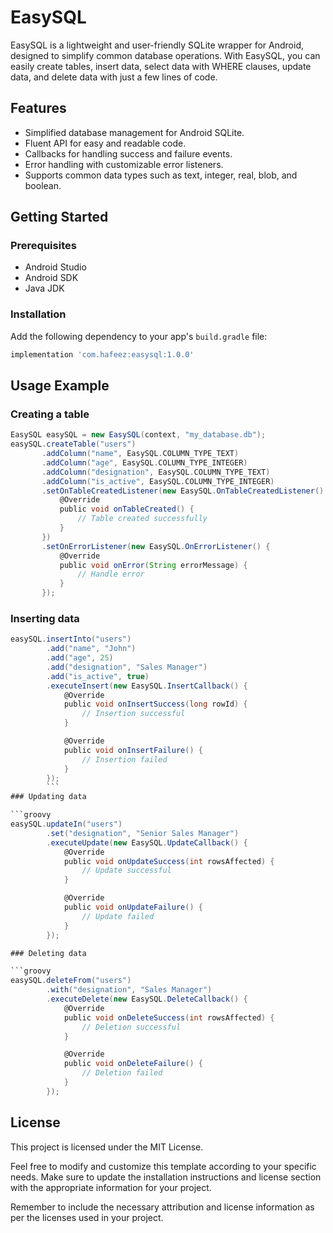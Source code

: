 # EasySQL

EasySQL is a lightweight and user-friendly SQLite wrapper for Android, designed to simplify common database operations. With EasySQL, you can easily create tables, insert data, select data with WHERE clauses, update data, and delete data with just a few lines of code.

## Features

- Simplified database management for Android SQLite.
- Fluent API for easy and readable code.
- Callbacks for handling success and failure events.
- Error handling with customizable error listeners.
- Supports common data types such as text, integer, real, blob, and boolean.

## Getting Started

### Prerequisites

- Android Studio
- Android SDK
- Java JDK

### Installation

Add the following dependency to your app's `build.gradle` file:

```groovy
implementation 'com.hafeez:easysql:1.0.0'
```
## Usage Example
### Creating a table
 ```groovy
EasySQL easySQL = new EasySQL(context, "my_database.db");
easySQL.createTable("users")
        .addColumn("name", EasySQL.COLUMN_TYPE_TEXT)
        .addColumn("age", EasySQL.COLUMN_TYPE_INTEGER)
        .addColumn("designation", EasySQL.COLUMN_TYPE_TEXT)
        .addColumn("is_active", EasySQL.COLUMN_TYPE_INTEGER)
        .setOnTableCreatedListener(new EasySQL.OnTableCreatedListener() {
            @Override
            public void onTableCreated() {
                // Table created successfully
            }
        })
        .setOnErrorListener(new EasySQL.OnErrorListener() {
            @Override
            public void onError(String errorMessage) {
                // Handle error
            }
        });
```

### Inserting data

```groovy
easySQL.insertInto("users")
        .add("name", "John")
        .add("age", 25)
        .add("designation", "Sales Manager")
        .add("is_active", true)
        .executeInsert(new EasySQL.InsertCallback() {
            @Override
            public void onInsertSuccess(long rowId) {
                // Insertion successful
            }

            @Override
            public void onInsertFailure() {
                // Insertion failed
            }
        });
        ```
### Updating data

```groovy
easySQL.updateIn("users")
        .set("designation", "Senior Sales Manager")
        .executeUpdate(new EasySQL.UpdateCallback() {
            @Override
            public void onUpdateSuccess(int rowsAffected) {
                // Update successful
            }

            @Override
            public void onUpdateFailure() {
                // Update failed
            }
        });

### Deleting data

```groovy
easySQL.deleteFrom("users")
        .with("designation", "Sales Manager")
        .executeDelete(new EasySQL.DeleteCallback() {
            @Override
            public void onDeleteSuccess(int rowsAffected) {
                // Deletion successful
            }

            @Override
            public void onDeleteFailure() {
                // Deletion failed
            }
        });
```

## License
This project is licensed under the MIT License.

Feel free to modify and customize this template according to your specific needs. Make sure to update the installation instructions and license section with the appropriate information for your project.

Remember to include the necessary attribution and license information as per the licenses used in your project.
